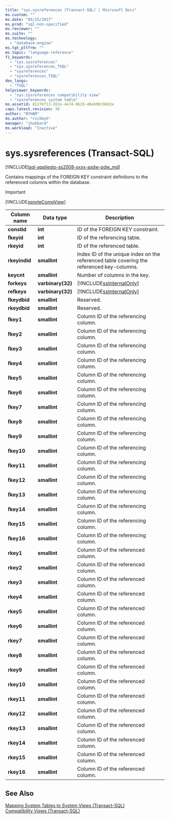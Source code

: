 ```yaml
---
title: "sys.sysreferences (Transact-SQL) | Microsoft Docs"
ms.custom: ""
ms.date: "03/15/2017"
ms.prod: "sql-non-specified"
ms.reviewer: ""
ms.suite: ""
ms.technology: 
  - "database-engine"
ms.tgt_pltfrm: ""
ms.topic: "language-reference"
f1_keywords: 
  - "sys.sysreferences"
  - "sys.sysreferences_TSQL"
  - "sysreferences"
  - "sysreferences_TSQL"
dev_langs: 
  - "TSQL"
helpviewer_keywords: 
  - "sys.sysreferences compatibility view"
  - "sysreferences system table"
ms.assetid: 81276f13-202e-4e74-962d-46eb98c98d2e
caps.latest.revision: 38
author: "BYHAM"
ms.author: "rickbyh"
manager: "jhubbard"
ms.workload: "Inactive"
---
```

# sys.sysreferences (Transact-SQL)
[!INCLUDE[tsql-appliesto-ss2008-xxxx-asdw-pdw_md](../../includes/tsql-appliesto-ss2008-xxxx-asdw-pdw-md.md)]

  Contains mappings of the FOREIGN KEY constraint definitions to the referenced columns within the database.  
  
> [!IMPORTANT]  
>  [!INCLUDE[ssnoteCompView](../../includes/ssnotecompview-md.md)]  
  
|Column name|Data type|Description|  
|-----------------|---------------|-----------------|  
|**constid**|**int**|ID of the FOREIGN KEY constraint.|  
|**fkeyid**|**int**|ID of the referencing table.|  
|**rkeyid**|**int**|ID of the referenced table.|  
|**rkeyindid**|**smallint**|Index ID of the unique index on the referenced table covering the referenced key-columns.|  
|**keycnt**|**smallint**|Number of columns in the key.|  
|**forkeys**|**varbinary(32)**|[!INCLUDE[ssInternalOnly](../../includes/ssinternalonly-md.md)]|  
|**refkeys**|**varbinary(32)**|[!INCLUDE[ssInternalOnly](../../includes/ssinternalonly-md.md)]|  
|**fkeydbid**|**smallint**|Reserved.|  
|**rkeydbid**|**smallint**|Reserved.|  
|**fkey1**|**smallint**|Column ID of the referencing column.|  
|**fkey2**|**smallint**|Column ID of the referencing column.|  
|**fkey3**|**smallint**|Column ID of the referencing column.|  
|**fkey4**|**smallint**|Column ID of the referencing column.|  
|**fkey5**|**smallint**|Column ID of the referencing column.|  
|**fkey6**|**smallint**|Column ID of the referencing column.|  
|**fkey7**|**smallint**|Column ID of the referencing column.|  
|**fkey8**|**smallint**|Column ID of the referencing column.|  
|**fkey9**|**smallint**|Column ID of the referencing column.|  
|**fkey10**|**smallint**|Column ID of the referencing column.|  
|**fkey11**|**smallint**|Column ID of the referencing column.|  
|**fkey12**|**smallint**|Column ID of the referencing column.|  
|**fkey13**|**smallint**|Column ID of the referencing column.|  
|**fkey14**|**smallint**|Column ID of the referencing column.|  
|**fkey15**|**smallint**|Column ID of the referencing column.|  
|**fkey16**|**smallint**|Column ID of the referencing column.|  
|**rkey1**|**smallint**|Column ID of the referenced column.|  
|**rkey2**|**smallint**|Column ID of the referenced column.|  
|**rkey3**|**smallint**|Column ID of the referenced column.|  
|**rkey4**|**smallint**|Column ID of the referenced column.|  
|**rkey5**|**smallint**|Column ID of the referenced column.|  
|**rkey6**|**smallint**|Column ID of the referenced column.|  
|**rkey7**|**smallint**|Column ID of the referenced column.|  
|**rkey8**|**smallint**|Column ID of the referenced column.|  
|**rkey9**|**smallint**|Column ID of the referenced column.|  
|**rkey10**|**smallint**|Column ID of the referenced column.|  
|**rkey11**|**smallint**|Column ID of the referenced column.|  
|**rkey12**|**smallint**|Column ID of the referenced column.|  
|**rkey13**|**smallint**|Column ID of the referenced column.|  
|**rkey14**|**smallint**|Column ID of the referenced column.|  
|**rkey15**|**smallint**|Column ID of the referenced column.|  
|**rkey16**|**smallint**|Column ID of the referenced column.|  
  
## See Also  
 [Mapping System Tables to System Views &#40;Transact-SQL&#41;](../../relational-databases/system-tables/mapping-system-tables-to-system-views-transact-sql.md)   
 [Compatibility Views &#40;Transact-SQL&#41;](~/relational-databases/system-compatibility-views/system-compatibility-views-transact-sql.md)  
  
  
